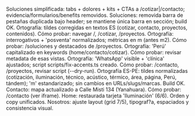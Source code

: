 ﻿Soluciones simplificada: tabs + dolores + kits + CTAs a /cotizar|/contacto; evidencia/formularios/benefits removidos.
Soluciones: removida barra de pestañas duplicada bajo header; se mantiene única barra en sección; build OK.
Ortografía: tildes corregidas en textos ES (cotizar, contacto, proyectos, contenidos). Cómo probar: navegar /, /cotizar, /proyectos.
Ortografía: interrogativos + 'posventa' normalizados; métricas en m (antes m2). Cómo probar: /soluciones y destacados de /proyectos.
Ortografía: 'Perú' capitalizado en keywords (home/contacto/cotizar). Cómo probar: revisar metadata de esas vistas.
Ortografía: 'WhatsApp' visible + 'clínica' ajustados; script scripts/fix-accents.ts creado. Cómo probar: /contacto, /proyectos, revisar script (--dry-run).
Ortografía ES-PE: tildes normalizadas (cotización, iluminación, técnico, acústico, térmico, área, página, Perú, tándem); 'm' estandarizado; sin cambios en URLs/slugs/marcas. Build OK.
Contacto: mapa actualizado a Calle Misti 134 (Yanahuara). Cómo probar: /contacto (ver iframe).
Home: restaurada tarjeta 'Iluminación' (6/6). Orden y copy unificados.
Nosotros: ajuste layout (grid 7/5), tipograf?a, espaciados y consistencia visual.

